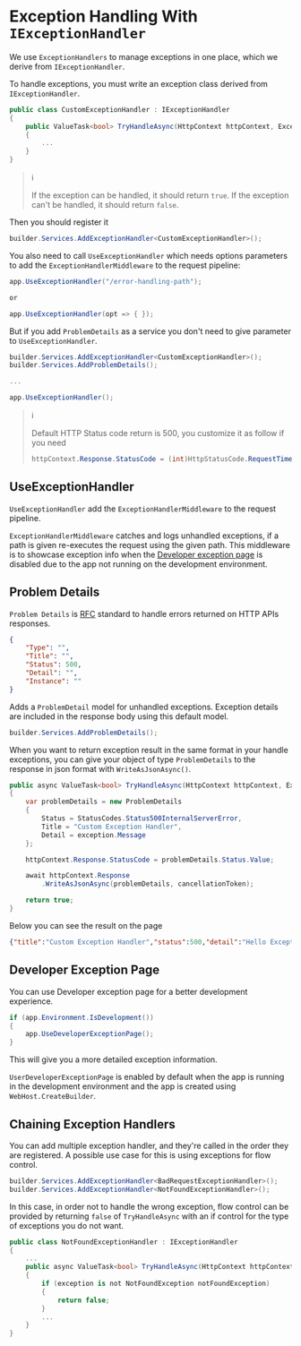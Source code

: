 # Exception Handling With `IExceptionHandler`

We use `ExceptionHandlers` to manage exceptions in one place, which we derive
from `IExceptionHandler`.

To handle exceptions, you must write an exception class derived from
`IExceptionHandler`.

```csharp
public class CustomExceptionHandler : IExceptionHandler
{
    public ValueTask<bool> TryHandleAsync(HttpContext httpContext, Exception exception, CancellationToken cancellationToken)
    {
        ...
    }
}
```

> :information_source:
>
> If the exception can be handled, it should return `true`. If the exception
> can't be handled, it should return `false`.

Then you should register it

```csharp
builder.Services.AddExceptionHandler<CustomExceptionHandler>();
```

You also need to call `UseExceptionHandler` which needs options parameters to
add the `ExceptionHandlerMiddleware` to the request pipeline:

```csharp
app.UseExceptionHandler("/error-handling-path");

or

app.UseExceptionHandler(opt => { });
```

But if you add `ProblemDetails` as a service you don't need to give parameter to
`UseExceptionHandler`.

```csharp
builder.Services.AddExceptionHandler<CustomExceptionHandler>();
builder.Services.AddProblemDetails();

...

app.UseExceptionHandler();
```

> :information_source:
>
> Default HTTP Status code return is 500, you customize it as follow if you need
>
> ```csharp
> httpContext.Response.StatusCode = (int)HttpStatusCode.RequestTimeout;
> ```

## UseExceptionHandler

`UseExceptionHandler` add the `ExceptionHandlerMiddleware` to the request
pipeline.

`ExceptionHandlerMiddleware` catches and logs unhandled exceptions, if a path
is given re-executes the request using the given path. This middleware is to
showcase exception info when the [Developer exception
page](#developer-exception-page) is disabled due to the app not running on the
development environment.

## Problem Details

`Problem Details` is [RFC](https://datatracker.ietf.org/doc/html/rfc7807)
standard to handle errors returned on HTTP APIs responses.

```json
{
    "Type": "",
    "Title": "",
    "Status": 500,
    "Detail": "",
    "Instance": ""
}
```

Adds a `ProblemDetail` model for unhandled exceptions. Exception details are
included in the response body using this default model.

```csharp
builder.Services.AddProblemDetails();
```

When you want to return exception result in the same format in your handle
exceptions, you can give your object of type `ProblemDetails` to the response in
json format with `WriteAsJsonAsync()`.

```csharp
public async ValueTask<bool> TryHandleAsync(HttpContext httpContext, Exception exception,CancellationToken cancellationToken)
{
    var problemDetails = new ProblemDetails
    {
        Status = StatusCodes.Status500InternalServerError,
        Title = "Custom Exception Handler",
        Detail = exception.Message
    };

    httpContext.Response.StatusCode = problemDetails.Status.Value;

    await httpContext.Response
        .WriteAsJsonAsync(problemDetails, cancellationToken);

    return true;
}
```

Below you can see the result on the page

```json
{"title":"Custom Exception Handler","status":500,"detail":"Hello Exception"}
```

## Developer Exception Page

You can use Developer exception page for a better development experience.

```csharp
if (app.Environment.IsDevelopment())
{
    app.UseDeveloperExceptionPage();
}
```

This will give you a more detailed exception information.

`UserDeveloperExceptionPage` is enabled by default when the app is running in
the development environment and the app is created using
`WebHost.CreateBuilder`.

## Chaining Exception Handlers

You can add multiple exception handler, and they're called in the order they are
registered. A possible use case for this is using exceptions for flow control.

```csharp
builder.Services.AddExceptionHandler<BadRequestExceptionHandler>();
builder.Services.AddExceptionHandler<NotFoundExceptionHandler>();
```

In this case, in order not to handle the wrong exception, flow control can be
provided by returning `false` of `TryHandleAsync` with an if control for the
type of exceptions you do not want.

```csharp
public class NotFoundExceptionHandler : IExceptionHandler
{
    ...
    public async ValueTask<bool> TryHandleAsync(HttpContext httpContext, Exception exception, CancellationToken cancellationToken)
    {
        if (exception is not NotFoundException notFoundException)
        {
            return false;
        }
        ...
    }
}
```
